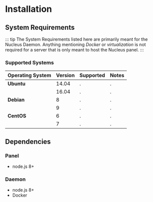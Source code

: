 # Installation

## System Requirements
::: tip
The System Requirements listed here are primarily meant for the Nucleus Daemon. Anything mentioning _Docker_ or _virtualization_ is not required for a server that is only meant to host
the Nucleus panel.
:::

### Supported Systems
| Operating System | Version | Supported | Notes |
|---|---|---|---|
| **Ubuntu** | 14.04 | . | . |
| | 16.04 | . | . |
| **Debian** | 8 | . | . |
| | 9 | . | . |
| **CentOS** | 6 | . | . |
| | 7 | . | . |

## Dependencies
### Panel
- node.js 8+

### Daemon
- node.js 8+
- Docker